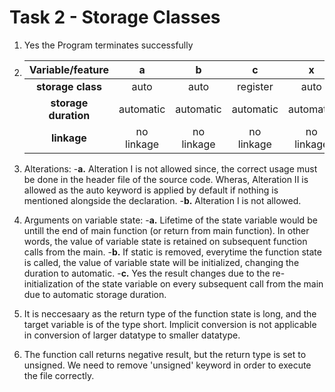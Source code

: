 # Task 2 - Storage Classes

  1. Yes the Program terminates successfully
  2. | Variable/feature | a | b | c | x | y |
     |     :---:    |     :---:      |     :---:     |     :---:    |     :---:      |     :---:     |
     | **storage class**   | auto     | auto   |     register    |     auto     |     register     |
     | **storage duration**     | automatic       | automatic      |     automatic   |     automatic      |     automatic     |
     | **linkage**     | no linkage       | no linkage      |    no linkage    |     no linkage      |     no linkage     |
  3. Alterations:
    -**a.** Alteration I is not allowed since, the correct usage must be done in the header file of the source code. Wheras, Alteration II is allowed as the auto keyword is applied by default if nothing is mentioned alongside the declaration.
     -**b.** Alteration I is not allowed.

  4. Arguments on variable state:
     -**a.** Lifetime of the state variable would be untill the end of main function (or return from main function). In other words, the value of variable state is retained on subsequent function calls from the main. 
     -**b.** If static is removed, everytime the function state is called, the value of variable state will be initialized, changing the duration to automatic.
     -**c.** Yes the result changes due to the re-initialization of the state variable on every subsequent call from the main due to automatic storage duration. 

  5. It is neccesaary as the return type of the function state is long, and the target variable is of the type short. Implicit conversion is not applicable in conversion of larger datatype to smaller datatype.
  
  6. The function call returns negative result, but the return type is set to unsigned. We need to remove 'unsigned' keyword in order to execute the file correctly. 
  
     
     
  
    


